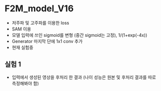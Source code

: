 # F2M_model_V16
* 저주파 및 고주파를 이용한 loss
* SAM 이용
* 모델 입력에 쓰인 sigmoid를 변형 (중간 sigmoid는 고정), 1/(1+exp(-4x))
* Generator 마지막 단에 1x1 conv 추가
* 현재 실험중

## 실험 1
* 입력에서 생성된 영상을 후처리 한 결과 (나이 성능은 원본 및 후처리 결과를 따로 측정해봐야 함)

